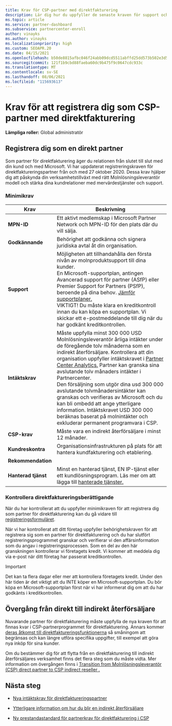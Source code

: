 ```yaml
---
title: Krav för CSP-partner med direktfakturering
description: Lär dig hur du uppfyller de senaste kraven för support och tjänster för att bli en partner för direktfakturering i Leverantör av Microsoft-molnlösningar-programmet (CSP).
ms.topic: article
ms.service: partner-dashboard
ms.subservice: partnercenter-enroll
author: vinayks
ms.author: vinayks
ms.localizationpriority: high
ms.custom: SEOAPR.20
ms.date: 04/15/2021
ms.openlocfilehash: b50de8815afbc046f24abb09dcd5511abffd25dd573b502e3d592cf17760bd25
ms.sourcegitcommit: 121f1b9cbd88faeba60dc9b475f9c0647cdc933c
ms.translationtype: MT
ms.contentlocale: sv-SE
ms.lasthandoff: 08/06/2021
ms.locfileid: "115693613"
---
```

# <a name="requirements-to-enroll-as-a-csp-direct-bill-partner"></a>Krav för att registrera dig som CSP-partner med direktfakturering

**Lämpliga roller:** Global administratör

## <a name="enroll-as-a-direct-partner"></a>Registrera dig som en direkt partner

Som partner för direktfakturering äger du relationen från slutet till slut med din kund och med Microsoft. Vi har uppdaterat registreringskraven för direktfaktureringspartner från och med 27 oktober 2020. Dessa krav hjälper dig att påskynda din verksamhetstillväxt med rätt Molnlösningsleverantör modell och stärka dina kundrelationer med mervärdestjänster och support.  

### <a name="minimum-requirements"></a>Minimikrav

|**Krav**|  **Beskrivning**  |
|--------------------------------|--------------------------------------------------------------|
|**MPN-ID**   |Ett aktivt medlemskap i Microsoft Partner Network och MPN-ID för den plats där du vill sälja.   |
|**Godkännande**   |Behörighet att godkänna och signera juridiska avtal åt din organisation.|
|**Support**   |Möjligheten att tillhandahålla den första nivån av molnproduktsupport till dina kunder. <br/>En Microsoft-supportplan, antingen Avancerad support för partner (ASfP) eller Premier Support for Partners (PSfP), beroende på dina behov. [Jämför supportplaner.](https://partner.microsoft.com/support/partnersupport)<br/>VIKTIGT! Du måste klara en kreditkontroll innan du kan köpa en supportplan. Vi skickar ett e-postmeddelande till dig när du har godkänt kreditkontrollen. |
|**Intäktskrav**|Måste uppfylla minst 300 000 USD Molnlösningsleverantör årliga intäkter under de föregående tolv månaderna som en indirekt återförsäljare. Kontrollera att din organisation uppfyller intäktskravet i [Partner Center Analytics.](https://partner.microsoft.com/resources/detail/new-subscription-analytics-report-on-partner-center-guide-pdf) Partner kan granska sina avslutande tolv månaders intäkter i Partnercenter.<br/>Den försäljning som utgör dina usd 300 000 avslutande tolvmånadersintäkter kan granskas och verifieras av Microsoft och du kan bli ombedd att ange ytterligare information. Intäktskravet USD 300 000 beräknas baserat på molnintäkter och exkluderar permanent programvara i CSP.|
|**CSP-krav**|Måste vara en indirekt återförsäljare i minst 12 månader.| 
|**Kundreskontra** |Organisationsinfrastrukturen på plats för att hantera kundfakturering och etablering.|
|**Rekommendation**|             |
|**Hanterad tjänst**   |Minst en hanterad tjänst, EN IP-tjänst eller ett kundlösningsprogram. Läs mer om att lägga till [hanterade tjänster.](https://partner.microsoft.com/business-opportunities/managed-services-provider)|


### <a name="verify-direct-bill-eligibility"></a>Kontrollera direktfaktureringsberättigande

När du har kontrollerat att du uppfyller minimikraven för att registrera dig som partner för direktfakturering kan du gå vidare till [registreringsformuläret](https://forms.office.com/r/0fP4fFT8n8).

När vi har kontrollerat att ditt företag uppfyller behörighetskraven för att registrera sig som en partner för direktfakturering och du har slutfört registreringsprogrammet granskar och verifierar vi den affärsinformation som du angav i registreringsprocessen. Som en del av den här granskningen kontrollerar vi företagets kredit. Vi kommer att meddela dig via e-post när ditt företag har passerat kreditkontrollen.

>[!IMPORTANT]
>Det kan ta flera dagar eller mer att kontrollera företagets kredit. Under den här tiden är det viktigt att du INTE köper en Microsoft-supportplan. Du bör köpa en Microsoft-supportplan först när vi har informerat dig om att du har godkänts i kreditkontrollen.

## <a name="transition-from-direct-to-indirect-reseller"></a>Övergång från direkt till indirekt återförsäljare

Nuvarande partner för direktfakturering måste uppfylla de nya kraven för att finnas kvar i CSP-partnerprogrammet för direktfakturering. Annars kommer [deras åtkomst till direktfaktureringsfunktionerna](restricted-direct-bill-capabilities.md) så småningom att begränsas och kan längre utföra specifika uppgifter, till exempel att göra nya inköp för sina kunder.

Om du bestämmer dig för att flytta från en direktfakturering till indirekt återförsäljares verksamhet finns det flera steg som du måste vidta. Mer information om övergången finns i [Transition from Molnlösningsleverantör (CSP) direct partner to CSP indirect reseller .](transition-direct-to-indirect.md)

## <a name="next-steps"></a>Nästa steg

- [Nya intäktskrav för direktfaktureringspartner](./announcements/2020-october.md#13)
 
- [Ytterligare information om hur du blir en indirekt återförsäljare](https://assetsprod.microsoft.com/csp-directbill-to-indirect-transition.pdf)

- [Ny prestandastandard för partnerkrav för direktfakturering i CSP](https://partner.microsoft.com/resources/collection/new-performance-standard-for-direct-bill-partner-requirements-in-csp#/)
